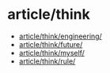 # article/think

- [article/think/engineering/](engineering)
- [article/think/future/](future)
- [article/think/myself/](myself)
- [article/think/rule/](rule)
